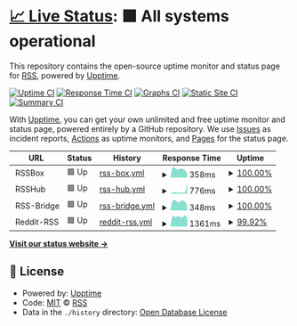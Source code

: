 # [📈 Live Status](https://GetRSS.github.io/upptime): <!--live status--> **🟩 All systems operational**

This repository contains the open-source uptime monitor and status page for [RSS](https://www.reddit.com/r/rss/), powered by [Upptime](https://github.com/upptime/upptime).

[![Uptime CI](https://github.com/GetRSS/upptime/workflows/Uptime%20CI/badge.svg)](https://github.com/GetRSS/upptime/actions?query=workflow%3A%22Uptime+CI%22)
[![Response Time CI](https://github.com/GetRSS/upptime/workflows/Response%20Time%20CI/badge.svg)](https://github.com/GetRSS/upptime/actions?query=workflow%3A%22Response+Time+CI%22)
[![Graphs CI](https://github.com/GetRSS/upptime/workflows/Graphs%20CI/badge.svg)](https://github.com/GetRSS/upptime/actions?query=workflow%3A%22Graphs+CI%22)
[![Static Site CI](https://github.com/GetRSS/upptime/workflows/Static%20Site%20CI/badge.svg)](https://github.com/GetRSS/upptime/actions?query=workflow%3A%22Static+Site+CI%22)
[![Summary CI](https://github.com/GetRSS/upptime/workflows/Summary%20CI/badge.svg)](https://github.com/GetRSS/upptime/actions?query=workflow%3A%22Summary+CI%22)

With [Upptime](https://upptime.js.org), you can get your own unlimited and free uptime monitor and status page, powered entirely by a GitHub repository. We use [Issues](https://github.com/GetRSS/upptime/issues) as incident reports, [Actions](https://github.com/GetRSS/upptime/actions) as uptime monitors, and [Pages](https://GetRSS.github.io/upptime) for the status page.

<!--start: status pages-->
<!-- This summary is generated by Upptime (https://github.com/upptime/upptime) -->
<!-- Do not edit this manually, your changes will be overwritten -->
<!-- prettier-ignore -->
| URL | Status | History | Response Time | Uptime |
| --- | ------ | ------- | ------------- | ------ |
| <img alt="" src="https://icons.duckduckgo.com/ip3/null.ico" height="13"> RSSBox | 🟩 Up | [rss-box.yml](https://github.com/GetRSS/upptime/commits/HEAD/history/rss-box.yml) | <details><summary><img alt="Response time graph" src="./graphs/rss-box/response-time-week.png" height="20"> 358ms</summary><br><a href="https://GetRSS.github.io/upptime/history/rss-box"><img alt="Response time 363" src="https://img.shields.io/endpoint?url=https%3A%2F%2Fraw.githubusercontent.com%2FGetRSS%2Fupptime%2FHEAD%2Fapi%2Frss-box%2Fresponse-time.json"></a><br><a href="https://GetRSS.github.io/upptime/history/rss-box"><img alt="24-hour response time 174" src="https://img.shields.io/endpoint?url=https%3A%2F%2Fraw.githubusercontent.com%2FGetRSS%2Fupptime%2FHEAD%2Fapi%2Frss-box%2Fresponse-time-day.json"></a><br><a href="https://GetRSS.github.io/upptime/history/rss-box"><img alt="7-day response time 358" src="https://img.shields.io/endpoint?url=https%3A%2F%2Fraw.githubusercontent.com%2FGetRSS%2Fupptime%2FHEAD%2Fapi%2Frss-box%2Fresponse-time-week.json"></a><br><a href="https://GetRSS.github.io/upptime/history/rss-box"><img alt="30-day response time 405" src="https://img.shields.io/endpoint?url=https%3A%2F%2Fraw.githubusercontent.com%2FGetRSS%2Fupptime%2FHEAD%2Fapi%2Frss-box%2Fresponse-time-month.json"></a><br><a href="https://GetRSS.github.io/upptime/history/rss-box"><img alt="1-year response time 363" src="https://img.shields.io/endpoint?url=https%3A%2F%2Fraw.githubusercontent.com%2FGetRSS%2Fupptime%2FHEAD%2Fapi%2Frss-box%2Fresponse-time-year.json"></a></details> | <details><summary><a href="https://GetRSS.github.io/upptime/history/rss-box">100.00%</a></summary><a href="https://GetRSS.github.io/upptime/history/rss-box"><img alt="All-time uptime 99.98%" src="https://img.shields.io/endpoint?url=https%3A%2F%2Fraw.githubusercontent.com%2FGetRSS%2Fupptime%2FHEAD%2Fapi%2Frss-box%2Fuptime.json"></a><br><a href="https://GetRSS.github.io/upptime/history/rss-box"><img alt="24-hour uptime 100.00%" src="https://img.shields.io/endpoint?url=https%3A%2F%2Fraw.githubusercontent.com%2FGetRSS%2Fupptime%2FHEAD%2Fapi%2Frss-box%2Fuptime-day.json"></a><br><a href="https://GetRSS.github.io/upptime/history/rss-box"><img alt="7-day uptime 100.00%" src="https://img.shields.io/endpoint?url=https%3A%2F%2Fraw.githubusercontent.com%2FGetRSS%2Fupptime%2FHEAD%2Fapi%2Frss-box%2Fuptime-week.json"></a><br><a href="https://GetRSS.github.io/upptime/history/rss-box"><img alt="30-day uptime 100.00%" src="https://img.shields.io/endpoint?url=https%3A%2F%2Fraw.githubusercontent.com%2FGetRSS%2Fupptime%2FHEAD%2Fapi%2Frss-box%2Fuptime-month.json"></a><br><a href="https://GetRSS.github.io/upptime/history/rss-box"><img alt="1-year uptime 99.98%" src="https://img.shields.io/endpoint?url=https%3A%2F%2Fraw.githubusercontent.com%2FGetRSS%2Fupptime%2FHEAD%2Fapi%2Frss-box%2Fuptime-year.json"></a></details>
| <img alt="" src="https://icons.duckduckgo.com/ip3/null.ico" height="13"> RSSHub | 🟩 Up | [rss-hub.yml](https://github.com/GetRSS/upptime/commits/HEAD/history/rss-hub.yml) | <details><summary><img alt="Response time graph" src="./graphs/rss-hub/response-time-week.png" height="20"> 776ms</summary><br><a href="https://GetRSS.github.io/upptime/history/rss-hub"><img alt="Response time 389" src="https://img.shields.io/endpoint?url=https%3A%2F%2Fraw.githubusercontent.com%2FGetRSS%2Fupptime%2FHEAD%2Fapi%2Frss-hub%2Fresponse-time.json"></a><br><a href="https://GetRSS.github.io/upptime/history/rss-hub"><img alt="24-hour response time 3249" src="https://img.shields.io/endpoint?url=https%3A%2F%2Fraw.githubusercontent.com%2FGetRSS%2Fupptime%2FHEAD%2Fapi%2Frss-hub%2Fresponse-time-day.json"></a><br><a href="https://GetRSS.github.io/upptime/history/rss-hub"><img alt="7-day response time 776" src="https://img.shields.io/endpoint?url=https%3A%2F%2Fraw.githubusercontent.com%2FGetRSS%2Fupptime%2FHEAD%2Fapi%2Frss-hub%2Fresponse-time-week.json"></a><br><a href="https://GetRSS.github.io/upptime/history/rss-hub"><img alt="30-day response time 458" src="https://img.shields.io/endpoint?url=https%3A%2F%2Fraw.githubusercontent.com%2FGetRSS%2Fupptime%2FHEAD%2Fapi%2Frss-hub%2Fresponse-time-month.json"></a><br><a href="https://GetRSS.github.io/upptime/history/rss-hub"><img alt="1-year response time 389" src="https://img.shields.io/endpoint?url=https%3A%2F%2Fraw.githubusercontent.com%2FGetRSS%2Fupptime%2FHEAD%2Fapi%2Frss-hub%2Fresponse-time-year.json"></a></details> | <details><summary><a href="https://GetRSS.github.io/upptime/history/rss-hub">100.00%</a></summary><a href="https://GetRSS.github.io/upptime/history/rss-hub"><img alt="All-time uptime 100.00%" src="https://img.shields.io/endpoint?url=https%3A%2F%2Fraw.githubusercontent.com%2FGetRSS%2Fupptime%2FHEAD%2Fapi%2Frss-hub%2Fuptime.json"></a><br><a href="https://GetRSS.github.io/upptime/history/rss-hub"><img alt="24-hour uptime 100.00%" src="https://img.shields.io/endpoint?url=https%3A%2F%2Fraw.githubusercontent.com%2FGetRSS%2Fupptime%2FHEAD%2Fapi%2Frss-hub%2Fuptime-day.json"></a><br><a href="https://GetRSS.github.io/upptime/history/rss-hub"><img alt="7-day uptime 100.00%" src="https://img.shields.io/endpoint?url=https%3A%2F%2Fraw.githubusercontent.com%2FGetRSS%2Fupptime%2FHEAD%2Fapi%2Frss-hub%2Fuptime-week.json"></a><br><a href="https://GetRSS.github.io/upptime/history/rss-hub"><img alt="30-day uptime 100.00%" src="https://img.shields.io/endpoint?url=https%3A%2F%2Fraw.githubusercontent.com%2FGetRSS%2Fupptime%2FHEAD%2Fapi%2Frss-hub%2Fuptime-month.json"></a><br><a href="https://GetRSS.github.io/upptime/history/rss-hub"><img alt="1-year uptime 100.00%" src="https://img.shields.io/endpoint?url=https%3A%2F%2Fraw.githubusercontent.com%2FGetRSS%2Fupptime%2FHEAD%2Fapi%2Frss-hub%2Fuptime-year.json"></a></details>
| <img alt="" src="https://icons.duckduckgo.com/ip3/null.ico" height="13"> RSS-Bridge | 🟩 Up | [rss-bridge.yml](https://github.com/GetRSS/upptime/commits/HEAD/history/rss-bridge.yml) | <details><summary><img alt="Response time graph" src="./graphs/rss-bridge/response-time-week.png" height="20"> 348ms</summary><br><a href="https://GetRSS.github.io/upptime/history/rss-bridge"><img alt="Response time 351" src="https://img.shields.io/endpoint?url=https%3A%2F%2Fraw.githubusercontent.com%2FGetRSS%2Fupptime%2FHEAD%2Fapi%2Frss-bridge%2Fresponse-time.json"></a><br><a href="https://GetRSS.github.io/upptime/history/rss-bridge"><img alt="24-hour response time 190" src="https://img.shields.io/endpoint?url=https%3A%2F%2Fraw.githubusercontent.com%2FGetRSS%2Fupptime%2FHEAD%2Fapi%2Frss-bridge%2Fresponse-time-day.json"></a><br><a href="https://GetRSS.github.io/upptime/history/rss-bridge"><img alt="7-day response time 348" src="https://img.shields.io/endpoint?url=https%3A%2F%2Fraw.githubusercontent.com%2FGetRSS%2Fupptime%2FHEAD%2Fapi%2Frss-bridge%2Fresponse-time-week.json"></a><br><a href="https://GetRSS.github.io/upptime/history/rss-bridge"><img alt="30-day response time 390" src="https://img.shields.io/endpoint?url=https%3A%2F%2Fraw.githubusercontent.com%2FGetRSS%2Fupptime%2FHEAD%2Fapi%2Frss-bridge%2Fresponse-time-month.json"></a><br><a href="https://GetRSS.github.io/upptime/history/rss-bridge"><img alt="1-year response time 351" src="https://img.shields.io/endpoint?url=https%3A%2F%2Fraw.githubusercontent.com%2FGetRSS%2Fupptime%2FHEAD%2Fapi%2Frss-bridge%2Fresponse-time-year.json"></a></details> | <details><summary><a href="https://GetRSS.github.io/upptime/history/rss-bridge">100.00%</a></summary><a href="https://GetRSS.github.io/upptime/history/rss-bridge"><img alt="All-time uptime 100.00%" src="https://img.shields.io/endpoint?url=https%3A%2F%2Fraw.githubusercontent.com%2FGetRSS%2Fupptime%2FHEAD%2Fapi%2Frss-bridge%2Fuptime.json"></a><br><a href="https://GetRSS.github.io/upptime/history/rss-bridge"><img alt="24-hour uptime 100.00%" src="https://img.shields.io/endpoint?url=https%3A%2F%2Fraw.githubusercontent.com%2FGetRSS%2Fupptime%2FHEAD%2Fapi%2Frss-bridge%2Fuptime-day.json"></a><br><a href="https://GetRSS.github.io/upptime/history/rss-bridge"><img alt="7-day uptime 100.00%" src="https://img.shields.io/endpoint?url=https%3A%2F%2Fraw.githubusercontent.com%2FGetRSS%2Fupptime%2FHEAD%2Fapi%2Frss-bridge%2Fuptime-week.json"></a><br><a href="https://GetRSS.github.io/upptime/history/rss-bridge"><img alt="30-day uptime 100.00%" src="https://img.shields.io/endpoint?url=https%3A%2F%2Fraw.githubusercontent.com%2FGetRSS%2Fupptime%2FHEAD%2Fapi%2Frss-bridge%2Fuptime-month.json"></a><br><a href="https://GetRSS.github.io/upptime/history/rss-bridge"><img alt="1-year uptime 100.00%" src="https://img.shields.io/endpoint?url=https%3A%2F%2Fraw.githubusercontent.com%2FGetRSS%2Fupptime%2FHEAD%2Fapi%2Frss-bridge%2Fuptime-year.json"></a></details>
| <img alt="" src="https://icons.duckduckgo.com/ip3/null.ico" height="13"> Reddit-RSS | 🟩 Up | [reddit-rss.yml](https://github.com/GetRSS/upptime/commits/HEAD/history/reddit-rss.yml) | <details><summary><img alt="Response time graph" src="./graphs/reddit-rss/response-time-week.png" height="20"> 1361ms</summary><br><a href="https://GetRSS.github.io/upptime/history/reddit-rss"><img alt="Response time 1078" src="https://img.shields.io/endpoint?url=https%3A%2F%2Fraw.githubusercontent.com%2FGetRSS%2Fupptime%2FHEAD%2Fapi%2Freddit-rss%2Fresponse-time.json"></a><br><a href="https://GetRSS.github.io/upptime/history/reddit-rss"><img alt="24-hour response time 1936" src="https://img.shields.io/endpoint?url=https%3A%2F%2Fraw.githubusercontent.com%2FGetRSS%2Fupptime%2FHEAD%2Fapi%2Freddit-rss%2Fresponse-time-day.json"></a><br><a href="https://GetRSS.github.io/upptime/history/reddit-rss"><img alt="7-day response time 1361" src="https://img.shields.io/endpoint?url=https%3A%2F%2Fraw.githubusercontent.com%2FGetRSS%2Fupptime%2FHEAD%2Fapi%2Freddit-rss%2Fresponse-time-week.json"></a><br><a href="https://GetRSS.github.io/upptime/history/reddit-rss"><img alt="30-day response time 1030" src="https://img.shields.io/endpoint?url=https%3A%2F%2Fraw.githubusercontent.com%2FGetRSS%2Fupptime%2FHEAD%2Fapi%2Freddit-rss%2Fresponse-time-month.json"></a><br><a href="https://GetRSS.github.io/upptime/history/reddit-rss"><img alt="1-year response time 1078" src="https://img.shields.io/endpoint?url=https%3A%2F%2Fraw.githubusercontent.com%2FGetRSS%2Fupptime%2FHEAD%2Fapi%2Freddit-rss%2Fresponse-time-year.json"></a></details> | <details><summary><a href="https://GetRSS.github.io/upptime/history/reddit-rss">99.92%</a></summary><a href="https://GetRSS.github.io/upptime/history/reddit-rss"><img alt="All-time uptime 99.99%" src="https://img.shields.io/endpoint?url=https%3A%2F%2Fraw.githubusercontent.com%2FGetRSS%2Fupptime%2FHEAD%2Fapi%2Freddit-rss%2Fuptime.json"></a><br><a href="https://GetRSS.github.io/upptime/history/reddit-rss"><img alt="24-hour uptime 99.41%" src="https://img.shields.io/endpoint?url=https%3A%2F%2Fraw.githubusercontent.com%2FGetRSS%2Fupptime%2FHEAD%2Fapi%2Freddit-rss%2Fuptime-day.json"></a><br><a href="https://GetRSS.github.io/upptime/history/reddit-rss"><img alt="7-day uptime 99.92%" src="https://img.shields.io/endpoint?url=https%3A%2F%2Fraw.githubusercontent.com%2FGetRSS%2Fupptime%2FHEAD%2Fapi%2Freddit-rss%2Fuptime-week.json"></a><br><a href="https://GetRSS.github.io/upptime/history/reddit-rss"><img alt="30-day uptime 99.98%" src="https://img.shields.io/endpoint?url=https%3A%2F%2Fraw.githubusercontent.com%2FGetRSS%2Fupptime%2FHEAD%2Fapi%2Freddit-rss%2Fuptime-month.json"></a><br><a href="https://GetRSS.github.io/upptime/history/reddit-rss"><img alt="1-year uptime 99.99%" src="https://img.shields.io/endpoint?url=https%3A%2F%2Fraw.githubusercontent.com%2FGetRSS%2Fupptime%2FHEAD%2Fapi%2Freddit-rss%2Fuptime-year.json"></a></details>

<!--end: status pages-->

[**Visit our status website →**](https://GetRSS.github.io/upptime)

## 📄 License

- Powered by: [Upptime](https://github.com/upptime/upptime)
- Code: [MIT](./LICENSE) © [RSS](https://www.reddit.com/r/rss/)
- Data in the `./history` directory: [Open Database License](https://opendatacommons.org/licenses/odbl/1-0/)
